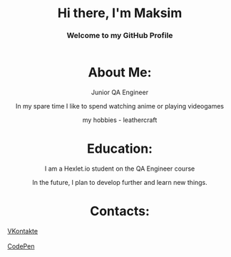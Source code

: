 <header>
  <h1 align="center">Hi there, I'm Maksim</h1>
  <h3 align="center">Welcome to my GitHub Profile</h3>
</header>
<body>
  <div>
    <h1 align="center">About Me:</h1>
    <p align="center">Junior QA Engineer</p>
    <p align="center">In my spare time I like to spend watching anime or playing videogames</p>
    <p align="center">my hobbies - leathercraft</p>
  </div>
  <div>
    <h1 align="center">Education:</h1>
    <p align="center">I am a Hexlet.io student on the QA Engineer course</p>
    <p align="center">In the future, I plan to develop further and learn new things.</p>
  </div>
</body>
<footer>
  <div>
    <h1 align="center">Contacts:</h1>
    <a href="https://vk.com/id27713836">VKontakte</a>
    </br>
    </br>
    <a href="https://codepen.io/Sabishi_Senshi">CodePen</a>
  </div>
</footer>
